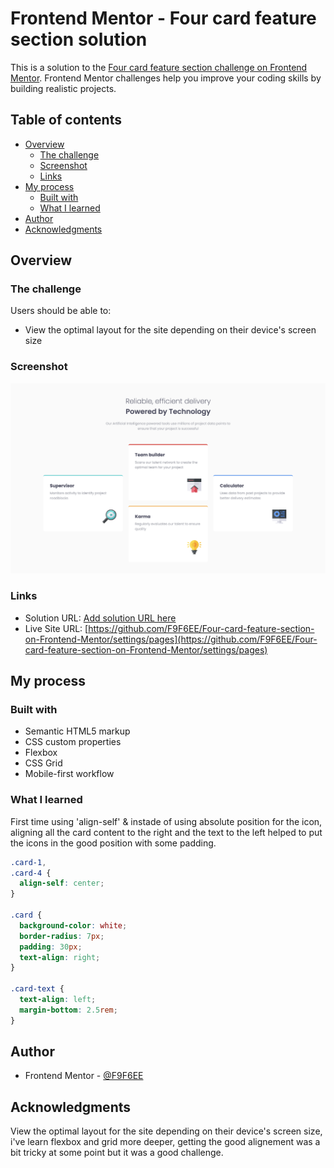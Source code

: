 # Frontend Mentor - Four card feature section solution

This is a solution to the [Four card feature section challenge on Frontend Mentor](https://www.frontendmentor.io/challenges/four-card-feature-section-weK1eFYK). Frontend Mentor challenges help you improve your coding skills by building realistic projects.

## Table of contents

- [Overview](#overview)
  - [The challenge](#the-challenge)
  - [Screenshot](#screenshot)
  - [Links](#links)
- [My process](#my-process)
  - [Built with](#built-with)
  - [What I learned](#what-i-learned)
- [Author](#author)
- [Acknowledgments](#acknowledgments)

## Overview

### The challenge

Users should be able to:

- View the optimal layout for the site depending on their device's screen size

### Screenshot

![](./images/screenshot.png)

### Links

- Solution URL: [Add solution URL here](https://your-solution-url.com)
- Live Site URL: [https://github.com/F9F6EE/Four-card-feature-section-on-Frontend-Mentor/settings/pages](https://github.com/F9F6EE/Four-card-feature-section-on-Frontend-Mentor/settings/pages)

## My process

### Built with

- Semantic HTML5 markup
- CSS custom properties
- Flexbox
- CSS Grid
- Mobile-first workflow

### What I learned

First time using 'align-self' & instade of using absolute position for the icon, aligning all the card content to the right and the text to the left helped to put the icons in the good position with some padding.

```css
.card-1,
.card-4 {
  align-self: center;
}

.card {
  background-color: white;
  border-radius: 7px;
  padding: 30px;
  text-align: right;
}

.card-text {
  text-align: left;
  margin-bottom: 2.5rem;
}
```

## Author

- Frontend Mentor - [@F9F6EE](https://www.frontendmentor.io/profile/F9F6EE)

## Acknowledgments

View the optimal layout for the site depending on their device's screen size, i've learn flexbox and grid more deeper, getting the good alignement was a bit tricky at some point but it was a good challenge.
